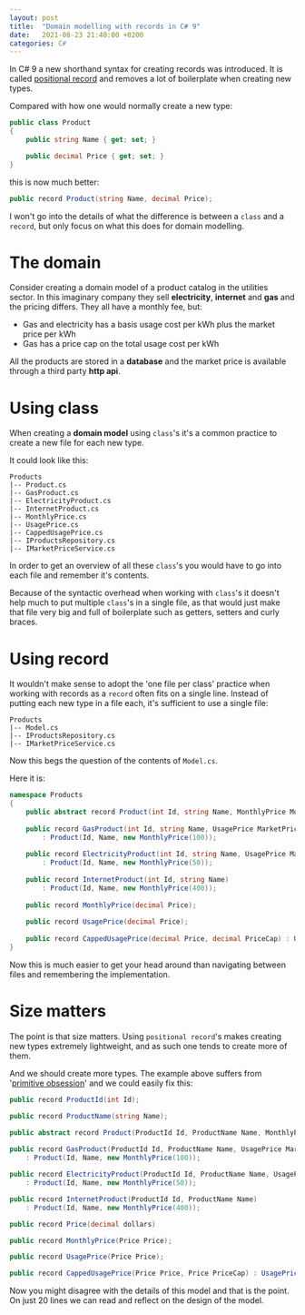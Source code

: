 ```yaml
---
layout: post
title:  "Domain modelling with records in C# 9"
date:   2021-08-23 21:40:00 +0200
categories: C#
---
```

In C# 9 a new shorthand syntax for creating records was introduced. 
It is called [positional record] and removes a lot of boilerplate when
creating new types.

Compared with how one would normally create a new type:

```c#
public class Product
{
    public string Name { get; set; }

    public decimal Price { get; set; }
}
```

this is now much better:

```c#
public record Product(string Name, decimal Price);
```

I won't go into the details of what the difference is between a `class` and a `record`,
but only focus on what this does for domain modelling.
# The domain
Consider creating a domain model of a product catalog in the utilities sector. In this
imaginary company they sell **electricity**, **internet** and **gas** and the pricing differs.
They all have a monthly fee, but:
- Gas and electricity has a basis usage cost per kWh plus the market price per kWh
- Gas has a price cap on the total usage cost per kWh

All the products are stored in a **database** and the market price is available through a third
party **http api**.

# Using class
When creating a **domain model** using `class`'s it's a common practice to create a new file for each new type.

It could look like this:

```
Products
|-- Product.cs
|-- GasProduct.cs
|-- ElectricityProduct.cs
|-- InternetProduct.cs
|-- MonthlyPrice.cs
|-- UsagePrice.cs
|-- CappedUsagePrice.cs
|-- IProductsRepository.cs
|-- IMarketPriceService.cs
```
In order to get an overview of all these `class`'s you would have to go into each file and remember
it's contents. 

Because of the syntactic overhead when working with `class`'s it doesn't help much
to put multiple `class`'s in a single file, as that would just make that file very big and full of 
boilerplate such as getters, setters and curly braces.

# Using record
It wouldn't make sense to adopt the 'one file per class' practice when working with records as a
`record` often fits on a single line. Instead of putting each new type in a file each, it's sufficient
to use a single file:
```
Products
|-- Model.cs
|-- IProductsRepository.cs
|-- IMarketPriceService.cs
```
Now this begs the question of the contents of `Model.cs`. 

Here it is:
```c#
namespace Products
{
    public abstract record Product(int Id, string Name, MonthlyPrice MonthlyPrice);
    
    public record GasProduct(int Id, string Name, UsagePrice MarketPrice, CappedUsagePrice UsagePrice) 
        : Product(Id, Name, new MonthlyPrice(100));
    
    public record ElectricityProduct(int Id, string Name, UsagePrice MarketPrice, UsagePrice UsagePrice)
        : Product(Id, Name, new MonthlyPrice(50));
    
    public record InternetProduct(int Id, string Name) 
        : Product(Id, Name, new MonthlyPrice(400)); 
    
    public record MonthlyPrice(decimal Price);
    
    public record UsagePrice(decimal Price);
    
    public record CappedUsagePrice(decimal Price, decimal PriceCap) : UsagePrice(Price);
}
```
Now this is much easier to get your head around than navigating between files and remembering the implementation.

# Size matters
The point is that size matters. Using `positional record`'s makes creating new types extremely lightweight,
and as such one tends to create more of them.

And we should create more types. The example above suffers from '[primitive obsession]' and
we could easily fix this:
```c#
public record ProductId(int Id);

public record ProductName(string Name);

public abstract record Product(ProductId Id, ProductName Name, MonthlyPrice MonthlyPrice);
    
public record GasProduct(ProductId Id, ProductName Name, UsagePrice MarketPrice, CappedUsagePrice UsagePrice) 
    : Product(Id, Name, new MonthlyPrice(100));

public record ElectricityProduct(ProductId Id, ProductName Name, UsagePrice MarketPrice, UsagePrice UsagePrice)
    : Product(Id, Name, new MonthlyPrice(50));

public record InternetProduct(ProductId Id, ProductName Name) 
    : Product(Id, Name, new MonthlyPrice(400)); 

public record Price(decimal dollars)

public record MonthlyPrice(Price Price);

public record UsagePrice(Price Price);

public record CappedUsagePrice(Price Price, Price PriceCap) : UsagePrice(Price);
```
Now you might disagree with the details of this model and that is the point. 
On just 20 lines we can read and reflect on the design of the model.

[primitive obsession]: https://refactoring.com/catalog/replacePrimitiveWithObject.html
[positional record]: https://docs.microsoft.com/en-us/dotnet/csharp/language-reference/builtin-types/record#positional-syntax-for-property-definition
